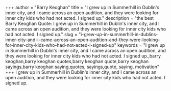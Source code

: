 +++
author = "Barry Keoghan"
title = "I grew up in Summerhill in Dublin's inner city, and I came across an open audition, and they were looking for inner city kids who had not acted. I signed up."
description = "the best Barry Keoghan Quote: I grew up in Summerhill in Dublin's inner city, and I came across an open audition, and they were looking for inner city kids who had not acted. I signed up."
slug = "i-grew-up-in-summerhill-in-dublins-inner-city-and-i-came-across-an-open-audition-and-they-were-looking-for-inner-city-kids-who-had-not-acted-i-signed-up"
keywords = "I grew up in Summerhill in Dublin's inner city, and I came across an open audition, and they were looking for inner city kids who had not acted. I signed up.,barry keoghan,barry keoghan quotes,barry keoghan quote,barry keoghan sayings,barry keoghan saying,quotes, sayings,quote, saying, motivation"
+++
I grew up in Summerhill in Dublin's inner city, and I came across an open audition, and they were looking for inner city kids who had not acted. I signed up.
